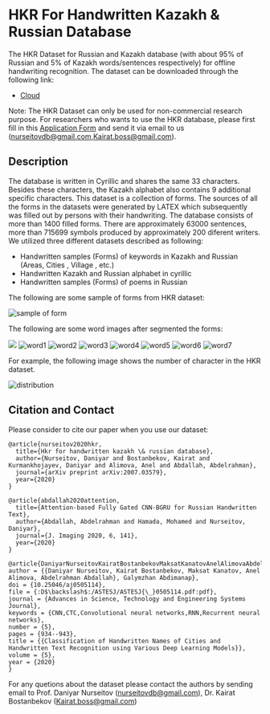 # HKR For Handwritten Kazakh & Russian Database
The HKR Dataset for Russian and Kazakh database (with about 95% of Russian and 5% of
Kazakh words/sentences respectively) for offline handwriting recognition.
The dataset can be downloaded through the following link:

- [Cloud](https://cloud.mail.ru/public/25xw/2YPdtaFAF)  

Note: The HKR Dataset can only be used for non-commercial research purpose. 
For researchers who wants to use the HKR database, please first fill
in this [Application Form](Application_Form/Application_Form_for_HKR.doc) 
and send it via email to us ([nurseitovdb@gmail.com](mailto:nurseitovdb@gmail.com),[Kairat.boss@gmail.com](mailto:Kairat.boss@gmail.com)). 

## Description
The database is written in Cyrillic and shares the same 33 characters. Besides these characters, the Kazakh alphabet also contains 9 additional
specific characters. This dataset is a collection of forms. The sources of all the forms in the datasets were generated by LATEX which subsequently was filled out by
persons with their handwriting. The database consists of more than 1400 filled forms. There are approximately 63000 sentences, more than 715699 symbols produced by approximately 200 diferent writers.
We utilized three different datasets described as following:
* Handwritten samples (Forms) of keywords in Kazakh and Russian (Areas, Cities , Village , etc.)
* Handwritten Kazakh and Russian alphabet in cyrillic
* Handwritten samples (Forms) of poems in Russian

The following are some sample of forms from HKR dataset:

![sample of form](images/sample1.png)

The following are some word images after segmented the forms:

![](images/0_9_16.jpg)
![word1](images/0_9_623.jpg)
![word2](images/0_10_23.jpg)
![word3](images/0_10_30.jpg)
![word4](images/0_10_615_.jpg)
![word5](images/0_11_55.jpg)
![word6](images/0_13_55.jpg)
![word7](images/0_13_614.jpg)


For example, the following image shows the number of character in the HKR dataset.

![distribution](images/sample2.png)

## Citation and Contact
Please consider to cite our paper when you use our dataset:
```
@article{nurseitov2020hkr,
  title={Hkr for handwritten kazakh \& russian database},
  author={Nurseitov, Daniyar and Bostanbekov, Kairat and Kurmankhojayev, Daniyar and Alimova, Anel and Abdallah, Abdelrahman},
  journal={arXiv preprint arXiv:2007.03579},
  year={2020}
}
```
```
@article{abdallah2020attention,
  title={Attention-based Fully Gated CNN-BGRU for Russian Handwritten Text},
  author={Abdallah, Abdelrahman and Hamada, Mohamed and Nurseitov, Daniyar},
  journal={J. Imaging 2020, 6, 141},
  year={2020}
}
```
```
@article{DaniyarNurseitovKairatBostanbekovMaksatKanatovAnelAlimovaAbdelrahmanAbdallah2020,
author = {{Daniyar Nurseitov, Kairat Bostanbekov, Maksat Kanatov, Anel Alimova, Abdelrahman Abdallah}, Galymzhan Abdimanap},
doi = {10.25046/aj0505114},
file = {:D$\backslash$:/ASTESJ/ASTESJ{\_}0505114.pdf:pdf},
journal = {Advances in Science, Technology and Engineering Systems Journal},
keywords = {CNN,CTC,Convolutional neural networks,RNN,Recurrent neural networks},
number = {5},
pages = {934--943},
title = {{Classification of Handwritten Names of Cities and Handwritten Text Recognition using Various Deep Learning Models}},
volume = {5},
year = {2020}
}
```

For any quetions about the dataset please contact the authors by sending email to Prof. Daniyar Nurseitov
([nurseitovdb@gmail.com](mailto:nurseitovdb@gmail.com)), Dr. Kairat Bostanbekov
([Kairat.boss@gmail.com](mailto:Kairat.boss@gmail.com)) 







